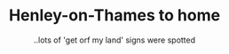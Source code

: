 ---
layout: post
title: "Henley-on-Thames to home"
subtitle: "..lots of 'get orf my land' signs were spotted"
tags: walk photos
---